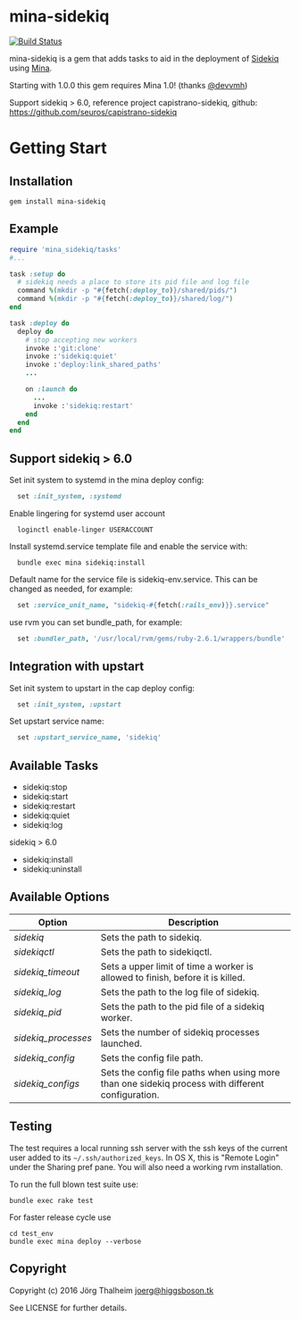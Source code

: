 mina-sidekiq
============

[![Build Status](https://travis-ci.org/Mic92/mina-sidekiq.png?branch=master)](https://travis-ci.org/Mic92/mina-sidekiq)

mina-sidekiq is a gem that adds tasks to aid in the deployment of [Sidekiq](http://mperham.github.com/sidekiq/)
using [Mina](http://nadarei.co/mina).

Starting with 1.0.0 this gem requires Mina 1.0! (thanks [@devvmh](https://github.com/devvmh))

Support sidekiq > 6.0, reference project capistrano-sidekiq, github: https://github.com/seuros/capistrano-sidekiq

# Getting Start

## Installation

```console
gem install mina-sidekiq
```

## Example

```ruby
require 'mina_sidekiq/tasks'
#...

task :setup do
  # sidekiq needs a place to store its pid file and log file
  command %(mkdir -p "#{fetch(:deploy_to)}/shared/pids/")
  command %(mkdir -p "#{fetch(:deploy_to)}/shared/log/")
end

task :deploy do
  deploy do
    # stop accepting new workers
    invoke :'git:clone'
    invoke :'sidekiq:quiet'
    invoke :'deploy:link_shared_paths'
    ...

    on :launch do
      ...
      invoke :'sidekiq:restart'
    end
  end
end
```
## Support sidekiq > 6.0

Set init system to systemd in the mina deploy config:

```ruby
  set :init_system, :systemd
```

Enable lingering for systemd user account

```
  loginctl enable-linger USERACCOUNT
```

Install systemd.service template file and enable the service with:

```
  bundle exec mina sidekiq:install
```

Default name for the service file is sidekiq-env.service. This can be changed as needed, for example:

```ruby
  set :service_unit_name, "sidekiq-#{fetch(:rails_env)}}.service"
```

use rvm you can set bundle_path, for example:
```ruby
  set :bundler_path, '/usr/local/rvm/gems/ruby-2.6.1/wrappers/bundle'
```

## Integration with upstart

Set init system to upstart in the cap deploy config:

```ruby
  set :init_system, :upstart
```

Set upstart service name:

```ruby
  set :upstart_service_name, 'sidekiq'
```


## Available Tasks

* sidekiq:stop
* sidekiq:start
* sidekiq:restart
* sidekiq:quiet
* sidekiq:log

sidekiq > 6.0
* sidekiq:install
* sidekiq:uninstall

## Available Options

| Option              | Description                                                                                       |
| ------------------- | ------------------------------------------------------------------------------------------------- |
| *sidekiq*           | Sets the path to sidekiq.                                                                         |
| *sidekiqctl*        | Sets the path to sidekiqctl.                                                                      |
| *sidekiq\_timeout*  | Sets a upper limit of time a worker is allowed to finish, before it is killed.                    |
| *sidekiq\_log*      | Sets the path to the log file of sidekiq.                                                         |
| *sidekiq\_pid*      | Sets the path to the pid file of a sidekiq worker.                                                |
| *sidekiq_processes* | Sets the number of sidekiq processes launched.                                                    |
| *sidekiq_config*    | Sets the config file path.                                                                        |
| *sidekiq_configs*   | Sets the config file paths when using more than one sidekiq process with different configuration. |

## Testing

The test requires a local running ssh server with the ssh keys of the current
user added to its `~/.ssh/authorized_keys`. In OS X, this is "Remote Login"
under the Sharing pref pane. You will also need a working rvm installation.

To run the full blown test suite use:

```console
bundle exec rake test
```

For faster release cycle use

```console
cd test_env
bundle exec mina deploy --verbose
```

## Copyright

Copyright (c) 2016 Jörg Thalheim <joerg@higgsboson.tk>

See LICENSE for further details.
